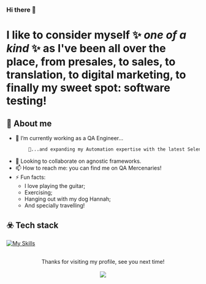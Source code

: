 ### Hi there 👋


# I like to consider myself ✨ _one of a kind_ ✨ as I've been all over the place, from presales, to sales, to translation,  to digital marketing, to finally my sweet spot: software testing!


## :beginner: About me
- 🔭 I’m currently working as a QA Engineer...
```sh
        🌱...and expanding my Automation expertise with the latest Selenium!
```
- 👯 Looking to collaborate on agnostic frameworks.
- 📫 How to reach me: you can find me on QA Mercenaries!
- ⚡ Fun facts:
    - I love playing the guitar;
    - Exercising;
    - Hanging out with my dog Hannah;
    - And specially travelling!

## ☣️ Tech stack

[![My Skills](https://skillicons.dev/icons?i=mysql,mongodb,postgres,maven,selenium,java,git,github,bash,jenkins,docker,androidstudio,c,css,js,html,gherkin,graphql,postman,vscode,idea)](https://skillicons.dev)


<p align="center"> 
  <br>
        Thanks for visiting my profile, see you next time!<br>
        <br>
  <img src="https://profile-counter.glitch.me/sguerrero11/count.svg" />
</p>
